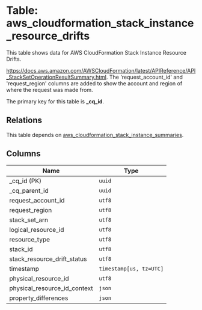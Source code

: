 # Table: aws_cloudformation_stack_instance_resource_drifts

This table shows data for AWS CloudFormation Stack Instance Resource Drifts.

https://docs.aws.amazon.com/AWSCloudFormation/latest/APIReference/API_StackSetOperationResultSummary.html.
The 'request_account_id' and 'request_region' columns are added to show the account and region of where the request was made from.

The primary key for this table is **_cq_id**.

## Relations

This table depends on [aws_cloudformation_stack_instance_summaries](aws_cloudformation_stack_instance_summaries).

## Columns

| Name          | Type          |
| ------------- | ------------- |
|_cq_id (PK)|`uuid`|
|_cq_parent_id|`uuid`|
|request_account_id|`utf8`|
|request_region|`utf8`|
|stack_set_arn|`utf8`|
|logical_resource_id|`utf8`|
|resource_type|`utf8`|
|stack_id|`utf8`|
|stack_resource_drift_status|`utf8`|
|timestamp|`timestamp[us, tz=UTC]`|
|physical_resource_id|`utf8`|
|physical_resource_id_context|`json`|
|property_differences|`json`|